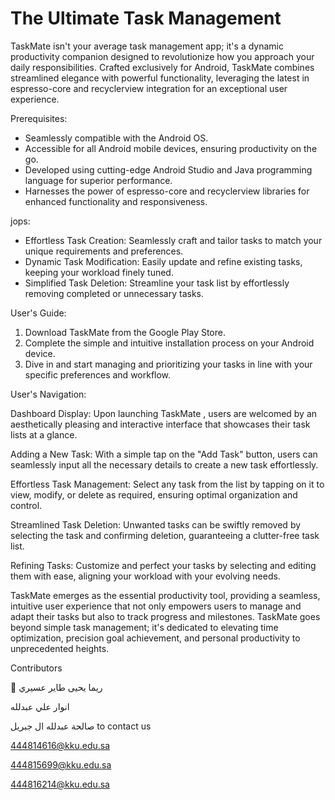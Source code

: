 # The Ultimate Task Management



TaskMate isn't your average task management app; it's a dynamic productivity companion designed to revolutionize how you approach your daily responsibilities. Crafted exclusively for Android, TaskMate combines streamlined elegance with powerful functionality, leveraging the latest in espresso-core and recyclerview integration for an exceptional user experience.

Prerequisites:

- Seamlessly compatible with the Android OS.
- Accessible for all Android mobile devices, ensuring productivity on the go.
- Developed using cutting-edge Android Studio and Java programming language for superior performance.
- Harnesses the power of espresso-core and recyclerview libraries for enhanced functionality and responsiveness.
  
jops:

- Effortless Task Creation: Seamlessly craft and tailor tasks to match your unique requirements and preferences.
- Dynamic Task Modification: Easily update and refine existing tasks, keeping your workload finely tuned.
- Simplified Task Deletion: Streamline your task list by effortlessly removing completed or unnecessary tasks.

User's Guide:

1. Download TaskMate from the Google Play Store.
2. Complete the simple and intuitive installation process on your Android device.
3. Dive in and start managing and prioritizing your tasks in line with your specific preferences and workflow.

User's Navigation:

Dashboard Display:
Upon launching TaskMate , users are welcomed by an aesthetically pleasing and interactive interface that showcases their task lists at a glance.

Adding a New Task:
With a simple tap on the "Add Task" button, users can seamlessly input all the necessary details to create a new task effortlessly.

Effortless Task Management:
Select any task from the list by tapping on it to view, modify, or delete as required, ensuring optimal organization and control.

Streamlined Task Deletion:
Unwanted tasks can be swiftly removed by selecting the task and confirming deletion, guaranteeing a clutter-free task list.

Refining Tasks:
Customize and perfect your tasks by selecting and editing them with ease, aligning your workload with your evolving needs.

TaskMate emerges as the essential productivity tool, providing a seamless, intuitive user experience that not only empowers users to manage and adapt their tasks but also to track progress and milestones. TaskMate goes beyond simple task management; it's dedicated to elevating time optimization, precision goal achievement, and personal productivity to unprecedented heights.

Contributors

	ريما يحيى طاير عسيري

انوار علي عبدلله 

صالحة عبدلله ال جبريل 
to contact us

444814616@kku.edu.sa

444815699@kku.edu.sa

444816214@kku.edu.sa



